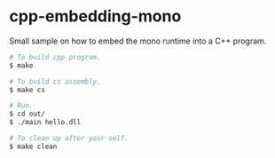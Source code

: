 # cpp-embedding-mono
Small sample on how to embed the mono runtime into a C++ program.

```sh
# To build cpp program.
$ make

# To build cs assembly.
$ make cs

# Run.
$ cd out/
$ ./main hello.dll

# To clean up after your self.
$ make clean
```

